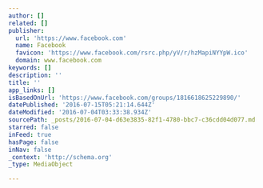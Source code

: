 ```yaml
---
author: []
related: []
publisher:
  url: 'https://www.facebook.com'
  name: Facebook
  favicon: 'https://www.facebook.com/rsrc.php/yV/r/hzMapiNYYpW.ico'
  domain: www.facebook.com
keywords: []
description: ''
title: ''
app_links: []
isBasedOnUrl: 'https://www.facebook.com/groups/1816618625229890/'
datePublished: '2016-07-15T05:21:14.644Z'
dateModified: '2016-07-04T03:33:38.934Z'
sourcePath: _posts/2016-07-04-d63e3835-82f1-4780-bbc7-c36cdd04d077.md
starred: false
inFeed: true
hasPage: false
inNav: false
_context: 'http://schema.org'
_type: MediaObject

---
```

